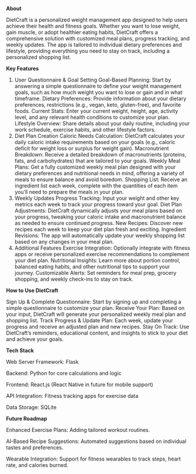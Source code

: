 **About**

DietCraft is a personalized weight management app designed to help users achieve their health and fitness goals. Whether you want to lose weight, gain muscle, or adopt healthier eating habits, DietCraft offers a comprehensive solution with customized meal plans, progress tracking, and weekly updates. The app is tailored to individual dietary preferences and lifestyle, providing everything you need to stay on track, including a personalized shopping list.

**Key Features**
1. User Questionnaire & Goal Setting
Goal-Based Planning: Start by answering a simple questionnaire to define your weight management goals, such as how much weight you want to lose or gain and in what timeframe.
Dietary Preferences: Provide information about your dietary preferences, restrictions (e.g., vegan, keto, gluten-free), and favorite foods.
Current Stats: Enter your current weight, height, age, activity level, and any relevant health conditions to customize your plan.
Lifestyle Overview: Share details about your daily routine, including your work schedule, exercise habits, and other lifestyle factors.
2. Diet Plan Creation
Caloric Needs Calculation: DietCraft calculates your daily caloric intake requirements based on your goals (e.g., caloric deficit for weight loss or surplus for weight gain).
Macronutrient Breakdown: Receive a detailed breakdown of macronutrients (proteins, fats, and carbohydrates) that are tailored to your goals.
Weekly Meal Plans: Get a fully customized weekly meal plan designed with your dietary preferences and nutritional needs in mind, offering a variety of meals to ensure balance and avoid boredom.
Shopping List: Receive an ingredient list each week, complete with the quantities of each item you’ll need to prepare the meals in your plan.
3. Weekly Updates
Progress Tracking: Input your weight and other key metrics each week to track your progress toward your goal.
Diet Plan Adjustments: DietCraft dynamically adjusts your meal plans based on your progress, tweaking your caloric intake and macronutrient balance as needed to ensure continued progress.
New Recipes: Discover new recipes each week to keep your diet plan fresh and exciting.
Ingredient Revisions: The app will automatically update your weekly shopping list based on any changes in your meal plan.
4. Additional Features
Exercise Integration: Optionally integrate with fitness apps or receive personalized exercise recommendations to complement your diet plan.
Nutritional Insights: Learn more about portion control, balanced eating habits, and other nutritional tips to support your journey.
Customizable Alerts: Set reminders for meal prep, grocery shopping, and weekly check-ins to stay on track.

**How to Use DietCraft**

Sign Up & Complete Questionnaire: Start by signing up and completing a simple questionnaire to customize your plan.
Receive Your Plan: Based on your input, DietCraft will generate your personalized weekly meal plan and shopping list.
Track Progress & Update Plan: Each week, update your progress and receive an adjusted plan and new recipes.
Stay On Track: Use DietCraft’s reminders, educational content, and insights to stick to your diet and achieve your goals.

**Tech Stack**

Web Server Framework: Flask

Backend: Python for core calculations and logic

Frontend: React.js (React Native in future for mobile support)

API Integration: Fitness tracking apps for exercise data

Data Storage: SQLite 

**Future Roadmap**

Enhanced Exercise Plans: Adding tailored workout routines.

AI-Based Recipe Suggestions: Automated suggestions based on individual tastes and preferences.

Wearable Integration: Support for fitness wearables to track steps, heart rate, and calories burned.
